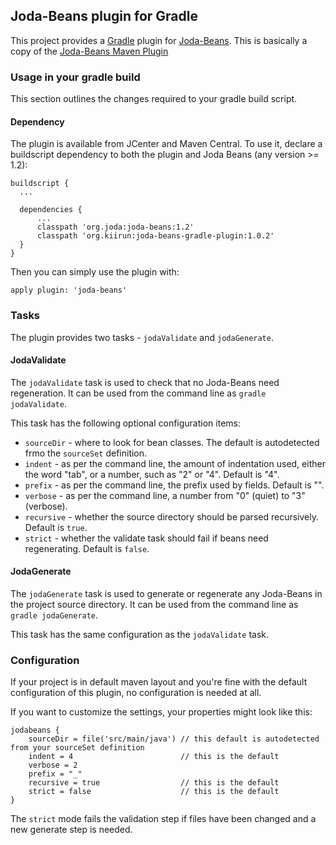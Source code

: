 Joda-Beans plugin for Gradle
----------------------------

This project provides a [Gradle](https://www.gradle.org/) plugin
for [Joda-Beans](https://github.com/JodaOrg/joda-beans).
This is basically a copy of the [Joda-Beans Maven Plugin](https://github.com/JodaOrg/joda-beans-maven-plugin)

### Usage in your gradle build

This section outlines the changes required to your gradle build script.

#### Dependency

The plugin is available from JCenter and Maven Central.
To use it, declare a buildscript dependency to both the plugin and Joda Beans (any version >= 1.2):

```
buildscript {
  ...
  
  dependencies {
      ...
      classpath 'org.joda:joda-beans:1.2'
      classpath 'org.kiirun:joda-beans-gradle-plugin:1.0.2'
  }
}
```

Then you can simply use the plugin with:

```
apply plugin: 'joda-beans'
```

### Tasks

The plugin provides two tasks - `jodaValidate` and `jodaGenerate`.

#### JodaValidate

The `jodaValidate` task is used to check that no Joda-Beans need regeneration.
It can be used from the command line as `gradle jodaValidate`.

This task has the following optional configuration items:
- `sourceDir` - where to look for bean classes. The default is autodetected frmo the `sourceSet` definition.
- `indent` - as per the command line, the amount of indentation used,
either the word "tab", or a number, such as "2" or "4". Default is "4".
- `prefix` - as per the command line, the prefix used by fields. Default is "".
- `verbose` - as per the command line, a number from "0" (quiet) to "3" (verbose).
- `recursive` - whether the source directory should be parsed recursively. Default is `true`.
- `strict` - whether the validate task should fail if beans need regenerating. Default is `false`.

#### JodaGenerate

The `jodaGenerate` task is used to generate or regenerate any Joda-Beans in the project source directory.
It can be used from the command line as `gradle jodaGenerate`.

This task has the same configuration as the `jodaValidate` task.

### Configuration

If your project is in default maven layout and you're fine with the default configuration of
this plugin, no configuration is needed at all.

If you want to customize the settings, your properties might look like this:

```
jodabeans {
    sourceDir = file('src/main/java') // this default is autodetected from your sourceSet definition
    indent = 4                        // this is the default
    verbose = 2
    prefix = "_"
    recursive = true                  // this is the default
    strict = false                    // this is the default
}
```

The `strict` mode fails the validation step if files have been changed and a new generate step is needed.
